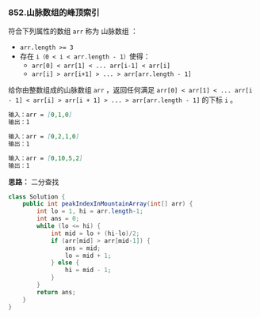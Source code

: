 ### 852.山脉数组的峰顶索引

符合下列属性的数组 `arr` 称为 山脉数组 ：

- `arr.length >= 3`
- 存在 `i（0 < i < arr.length - 1）`使得：
  - `arr[0] < arr[1] < ... arr[i-1] < arr[i]`
  - `arr[i] > arr[i+1] > ... > arr[arr.length - 1]`

给你由整数组成的山脉数组 `arr` ，返回任何满足 `arr[0] < arr[1] < ... arr[i - 1] < arr[i] > arr[i + 1] > ... > arr[arr.length - 1]` 的下标 `i` 。

``` markdown
输入：arr = [0,1,0]
输出：1

输入：arr = [0,2,1,0]
输出：1

输入：arr = [0,10,5,2]
输出：1
```

**思路：** 二分查找

``` java
class Solution {
    public int peakIndexInMountainArray(int[] arr) {
        int lo = 1, hi = arr.length-1;
        int ans = 0;
        while (lo <= hi) {
            int mid = lo + (hi-lo)/2;
            if (arr[mid] > arr[mid-1]) {
                ans = mid;
                lo = mid + 1;
            } else {
                hi = mid - 1;
            }
        }
        return ans;
    }
}
```

